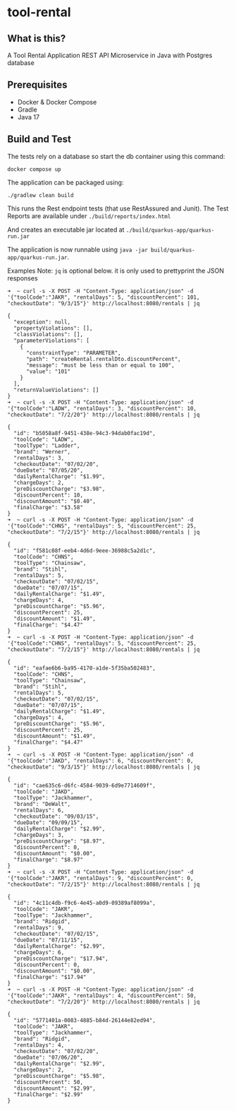 # tool-rental

## What is this?
A Tool Rental Application REST API Microservice in Java with Postgres database

## Prerequisites
- Docker & Docker Compose
- Gradle
- Java 17

## Build and Test
The tests rely on a database so start the db container using this command:
```shell
docker compose up
```
The application can be packaged using:
```shell script
./gradlew clean build
```

This runs the Rest endpoint tests (that use RestAssured and Junit). The Test Reports are available under
`./build/reports/index.html`

And creates an executable jar located at
`./build/quarkus-app/quarkus-run.jar`

The application is now runnable using `java -jar build/quarkus-app/quarkus-run.jar`.

Examples
Note: `jq` is optional below. it is only used to prettyprint the JSON responses

``` shell
➜  ~ curl -s -X POST -H "Content-Type: application/json" -d '{"toolCode":"JAKR", "rentalDays": 5, "discountPercent": 101, "checkoutDate": "9/3/15"}' http://localhost:8080/rentals | jq

{
  "exception": null,
  "propertyViolations": [],
  "classViolations": [],
  "parameterViolations": [
    {
      "constraintType": "PARAMETER",
      "path": "createRental.rentalDto.discountPercent",
      "message": "must be less than or equal to 100",
      "value": "101"
    }
  ],
  "returnValueViolations": []
}
➜  ~ curl -s -X POST -H "Content-Type: application/json" -d '{"toolCode":"LADW", "rentalDays": 3, "discountPercent": 10, "checkoutDate": "7/2/20"}' http://localhost:8080/rentals | jq

{
  "id": "b5058a8f-9451-438e-94c3-94dab0fac19d",
  "toolCode": "LADW",
  "toolType": "Ladder",
  "brand": "Werner",
  "rentalDays": 3,
  "checkoutDate": "07/02/20",
  "dueDate": "07/05/20",
  "dailyRentalCharge": "$1.99",
  "chargeDays": 2,
  "preDiscountCharge": "$3.98",
  "discountPercent": 10,
  "discountAmount": "$0.40",
  "finalCharge": "$3.58"
}
➜  ~ curl -s -X POST -H "Content-Type: application/json" -d '{"toolCode":"CHNS", "rentalDays": 5, "discountPercent": 25, "checkoutDate": "7/2/15"}' http://localhost:8080/rentals | jq

{
  "id": "f581c08f-eeb4-4d6d-9eee-36988c5a2d1c",
  "toolCode": "CHNS",
  "toolType": "Chainsaw",
  "brand": "Stihl",
  "rentalDays": 5,
  "checkoutDate": "07/02/15",
  "dueDate": "07/07/15",
  "dailyRentalCharge": "$1.49",
  "chargeDays": 4,
  "preDiscountCharge": "$5.96",
  "discountPercent": 25,
  "discountAmount": "$1.49",
  "finalCharge": "$4.47"
}
➜  ~ curl -s -X POST -H "Content-Type: application/json" -d '{"toolCode":"CHNS", "rentalDays": 5, "discountPercent": 25, "checkoutDate": "7/2/15"}' http://localhost:8080/rentals | jq

{
  "id": "eafae6b6-ba95-4170-a1de-5f35ba502483",
  "toolCode": "CHNS",
  "toolType": "Chainsaw",
  "brand": "Stihl",
  "rentalDays": 5,
  "checkoutDate": "07/02/15",
  "dueDate": "07/07/15",
  "dailyRentalCharge": "$1.49",
  "chargeDays": 4,
  "preDiscountCharge": "$5.96",
  "discountPercent": 25,
  "discountAmount": "$1.49",
  "finalCharge": "$4.47"
}
➜  ~ curl -s -X POST -H "Content-Type: application/json" -d '{"toolCode":"JAKD", "rentalDays": 6, "discountPercent": 0, "checkoutDate": "9/3/15"}' http://localhost:8080/rentals | jq

{
  "id": "cae635c6-d6fc-4584-9039-6d9e7714609f",
  "toolCode": "JAKD",
  "toolType": "Jackhammer",
  "brand": "DeWalt",
  "rentalDays": 6,
  "checkoutDate": "09/03/15",
  "dueDate": "09/09/15",
  "dailyRentalCharge": "$2.99",
  "chargeDays": 3,
  "preDiscountCharge": "$8.97",
  "discountPercent": 0,
  "discountAmount": "$0.00",
  "finalCharge": "$8.97"
}
➜  ~ curl -s -X POST -H "Content-Type: application/json" -d '{"toolCode":"JAKR", "rentalDays": 9, "discountPercent": 0, "checkoutDate": "7/2/15"}' http://localhost:8080/rentals | jq

{
  "id": "4c11c4db-f9c6-4e45-a0d9-09389af8099a",
  "toolCode": "JAKR",
  "toolType": "Jackhammer",
  "brand": "Ridgid",
  "rentalDays": 9,
  "checkoutDate": "07/02/15",
  "dueDate": "07/11/15",
  "dailyRentalCharge": "$2.99",
  "chargeDays": 6,
  "preDiscountCharge": "$17.94",
  "discountPercent": 0,
  "discountAmount": "$0.00",
  "finalCharge": "$17.94"
}
➜  ~ curl -s -X POST -H "Content-Type: application/json" -d '{"toolCode":"JAKR", "rentalDays": 4, "discountPercent": 50, "checkoutDate": "7/2/20"}' http://localhost:8080/rentals | jq

{
  "id": "5771401a-0083-4885-b84d-26144e82ed94",
  "toolCode": "JAKR",
  "toolType": "Jackhammer",
  "brand": "Ridgid",
  "rentalDays": 4,
  "checkoutDate": "07/02/20",
  "dueDate": "07/06/20",
  "dailyRentalCharge": "$2.99",
  "chargeDays": 2,
  "preDiscountCharge": "$5.98",
  "discountPercent": 50,
  "discountAmount": "$2.99",
  "finalCharge": "$2.99"
}
```

